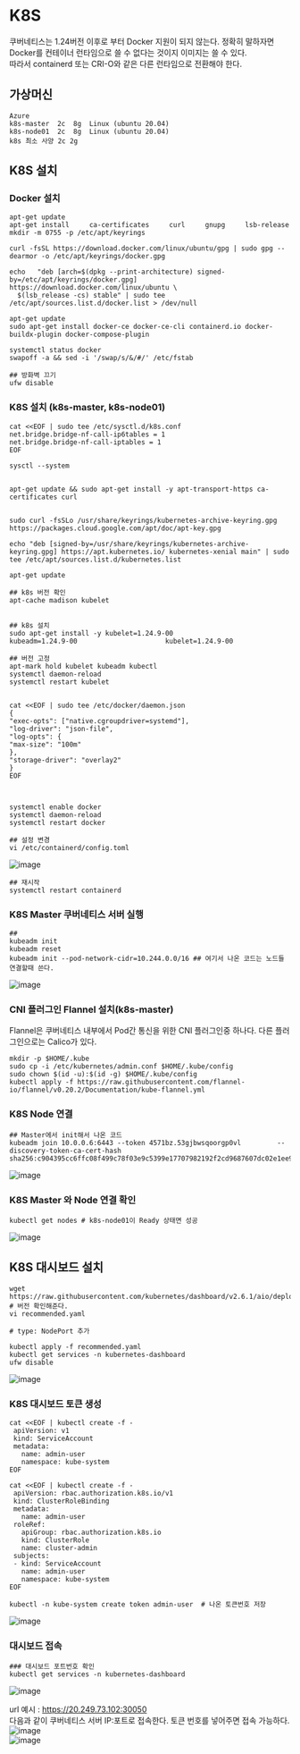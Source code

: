 # K8S
쿠버네티스는 1.24버전 이후로 부터 Docker 지원이 되지 않는다. 정확히 말하자면 Docker를 컨테이너 런타임으로 쓸 수 없다는 것이지 이미지는 쓸 수 있다.<br/>
따라서 containerd 또는 CRI-O와 같은 다른 런타임으로 전환해야 한다.<br/>


## 가상머신
```
Azure
k8s-master  2c  8g  Linux (ubuntu 20.04)
k8s-node01  2c  8g  Linux (ubuntu 20.04)
k8s 최소 사양 2c 2g
```

## K8S 설치
### Docker 설치
```shell
apt-get update
apt-get install     ca-certificates     curl     gnupg     lsb-release
mkdir -m 0755 -p /etc/apt/keyrings

curl -fsSL https://download.docker.com/linux/ubuntu/gpg | sudo gpg --dearmor -o /etc/apt/keyrings/docker.gpg

echo   "deb [arch=$(dpkg --print-architecture) signed-by=/etc/apt/keyrings/docker.gpg] https://download.docker.com/linux/ubuntu \
  $(lsb_release -cs) stable" | sudo tee /etc/apt/sources.list.d/docker.list > /dev/null

apt-get update
sudo apt-get install docker-ce docker-ce-cli containerd.io docker-buildx-plugin docker-compose-plugin

systemctl status docker
swapoff -a && sed -i '/swap/s/&/#/' /etc/fstab

## 방화벽 끄기
ufw disable
```

### K8S 설치 (k8s-master, k8s-node01)
```shell
cat <<EOF | sudo tee /etc/sysctl.d/k8s.conf
net.bridge.bridge-nf-call-ip6tables = 1
net.bridge.bridge-nf-call-iptables = 1
EOF

sysctl --system


apt-get update && sudo apt-get install -y apt-transport-https ca-certificates curl


sudo curl -fsSLo /usr/share/keyrings/kubernetes-archive-keyring.gpg https://packages.cloud.google.com/apt/doc/apt-key.gpg

echo "deb [signed-by=/usr/share/keyrings/kubernetes-archive-keyring.gpg] https://apt.kubernetes.io/ kubernetes-xenial main" | sudo tee /etc/apt/sources.list.d/kubernetes.list

apt-get update

## k8s 버전 확인
apt-cache madison kubelet


## k8s 설치
sudo apt-get install -y kubelet=1.24.9-00                      kubeadm=1.24.9-00                      kubelet=1.24.9-00

## 버전 고정
apt-mark hold kubelet kubeadm kubectl
systemctl daemon-reload
systemctl restart kubelet


cat <<EOF | sudo tee /etc/docker/daemon.json
{
"exec-opts": ["native.cgroupdriver=systemd"],
"log-driver": "json-file",
"log-opts": {
"max-size": "100m"
},
"storage-driver": "overlay2"
}
EOF



systemctl enable docker
systemctl daemon-reload
systemctl restart docker

## 설정 변경
vi /etc/containerd/config.toml
```
![image](./images/k8s/1.png)<br/>


```shell
## 재시작
systemctl restart containerd
```



### K8S Master 쿠버네티스 서버 실행
```shell
##
kubeadm init
kubeadm reset
kubeadm init --pod-network-cidr=10.244.0.0/16 ## 여기서 나온 코드는 노드들 연결할때 쓴다.
```
![image](./images/k8s/2.png)<br/>

### CNI 플러그인 Flannel 설치(k8s-master)
Flannel은 쿠버네티스 내부에서 Pod간 통신을 위한 CNI 플러그인중 하나다. 다른 플러그인으로는 Calico가 있다.<br/>
```shell
mkdir -p $HOME/.kube
sudo cp -i /etc/kubernetes/admin.conf $HOME/.kube/config
sudo chown $(id -u):$(id -g) $HOME/.kube/config
kubectl apply -f https://raw.githubusercontent.com/flannel-io/flannel/v0.20.2/Documentation/kube-flannel.yml
```


### K8S Node 연결
```shell
## Master에서 init해서 나온 코드
kubeadm join 10.0.0.6:6443 --token 4571bz.53gjbwsqoorgp0vl         --discovery-token-ca-cert-hash sha256:c904395cc6ffc08f499c78f03e9c5399e17707982192f2cd9687607dc02e1ee9
```
![image](./images/k8s/4.png)<br/>

### K8S Master 와 Node 연결 확인
```shell
kubectl get nodes # k8s-node01이 Ready 상태면 성공
```
![image](./images/k8s/3.png)<br/>

## K8S 대시보드 설치

```shell
wget https://raw.githubusercontent.com/kubernetes/dashboard/v2.6.1/aio/deploy/recommended.yaml # 버전 확인해준다.
vi recommended.yaml

# type: NodePort 추가

kubectl apply -f recommended.yaml
kubectl get services -n kubernetes-dashboard
ufw disable
```
![image](./images/k8s/5.png)<br/>


### K8S 대시보드 토큰 생성
```shell
cat <<EOF | kubectl create -f -
 apiVersion: v1
 kind: ServiceAccount
 metadata:
   name: admin-user
   namespace: kube-system
EOF

cat <<EOF | kubectl create -f -
 apiVersion: rbac.authorization.k8s.io/v1
 kind: ClusterRoleBinding
 metadata:
   name: admin-user
 roleRef:
   apiGroup: rbac.authorization.k8s.io
   kind: ClusterRole
   name: cluster-admin
 subjects:
 - kind: ServiceAccount
   name: admin-user
   namespace: kube-system
EOF

kubectl -n kube-system create token admin-user  # 나온 토큰번호 저장
```
![image](./images/k8s/6.png)<br/>

### 대시보드 접속
```shell
### 대시보드 포트번호 확인
kubectl get services -n kubernetes-dashboard
```
![image](./images/k8s/9.png)<br/>

url 예시 : https://20.249.73.102:30050<br/>
다음과 같이 쿠버네티스 서버 IP:포트로 접속한다. 토큰 번호를 넣어주면 접속 가능하다.<br/>
![image](./images/k8s/7.png)<br/>
![image](./images/k8s/8.png)<br/>


